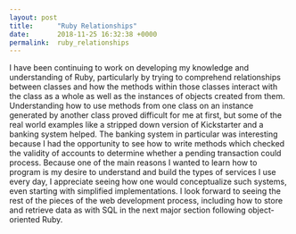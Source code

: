 ```yaml
---
layout: post
title:      "Ruby Relationships"
date:       2018-11-25 16:32:38 +0000
permalink:  ruby_relationships
---
```



I have been continuing to work on developing my knowledge and understanding of Ruby, particularly by trying to comprehend relationships between classes and how the methods within those classes interact with the class as a whole as well as the instances of objects created from them.  Understanding how to use methods from one class on an instance generated by another class proved difficult for me at first, but some of the real world examples like a stripped down version of Kickstarter and a banking system helped.  The banking system in particular was interesting because I had the opportunity to see how to write methods which checked the validity of accounts to determine whether a pending transaction could process.  Because one of the main reasons I wanted to learn how to program is my desire to understand and build the types of services I use every day, I appreciate seeing how one would conceptualize such systems, even starting with simplified implementations.  I look forward to seeing the rest of the pieces of the web development process, including how to store and retrieve data as with SQL in the next major section following object-oriented Ruby.

